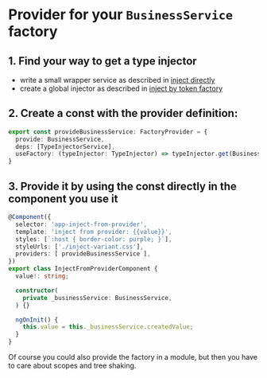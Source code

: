 # Provider for your ```BusinessService``` factory
## 1. Find your way to get a type injector
* write a small wrapper service as described in [inject directly](./inject-directly.md)
* create a global injector as described in [inject by token factory](./inject-by-token-factory.md)

## 2. Create a const with the provider definition:
```typescript
export const provideBusinessService: FactoryProvider = {
  provide: BusinessService,
  deps: [TypeInjectorService],
  useFactory: (typeInjector: TypeInjector) => typeInjector.get(BusinessService),
}
```

## 3. Provide it by using the const directly in the component you use it
```typescript
@Component({
  selector: 'app-inject-from-provider',
  template: 'inject from provider: {{value}}',
  styles: [`:host { border-color: purple; }`],
  styleUrls: ['./inject-variant.css'],
  providers: [ provideBusinessService ],
})
export class InjectFromProviderComponent {
  value!: string;

  constructor(
    private _businessService: BusinessService,
  ) {}

  ngOnInit() {
    this.value = this._businessService.createdValue;
  }
}
```
Of course you could also provide the factory in a module, but then you have to care about
scopes and tree shaking.

